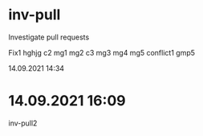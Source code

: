 # inv-pull

Investigate pull requests

Fix1
hghjg
c2
mg1
mg2
c3
mg3
mg4
mg5
conflict1
gmp5

14.09.2021 14:34

# 14.09.2021 16:09

inv-pull2
